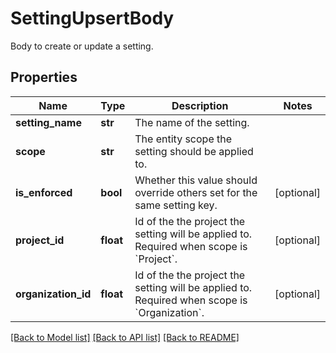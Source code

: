 # SettingUpsertBody

Body to create or update a setting.
## Properties
Name | Type | Description | Notes
------------ | ------------- | ------------- | -------------
**setting_name** | **str** | The name of the setting. | 
**scope** | **str** | The entity scope the setting should be applied to. | 
**is_enforced** | **bool** | Whether this value should override others set for the same setting key.  | [optional] 
**project_id** | **float** | Id of the the project the setting will be applied to. Required when scope is &#x60;Project&#x60;.  | [optional] 
**organization_id** | **float** | Id of the the project the setting will be applied to. Required when scope is &#x60;Organization&#x60;.  | [optional] 

[[Back to Model list]](../README.md#documentation-for-models) [[Back to API list]](../README.md#documentation-for-api-endpoints) [[Back to README]](../README.md)


